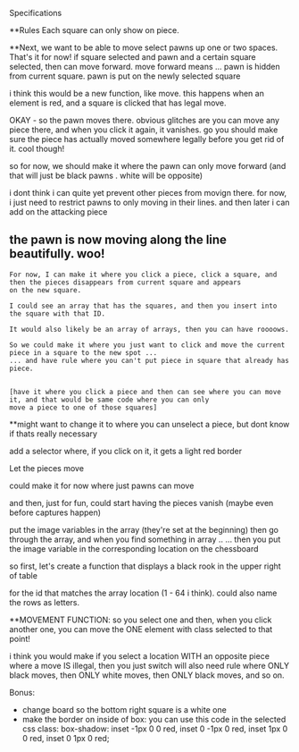 Specifications

**Rules
    Each square can only show on piece.
    
**Next, we want to be able to move select pawns up one or two spaces. That's it for now!
if square selected and pawn and a certain square selected, then can move forward.
  move forward means ... pawn is hidden from current square. pawn is put on the newly selected square
  
  i think this would be a new function, like move. this happens when an element is red, and a square is clicked that has legal move.
  
  OKAY - so the pawn moves there. obvious glitches are you can move any piece there, and when you click it again, it vanishes.
  go you should make sure the piece has actually moved somewhere legally before you get rid of it. cool though!
  
  so for now, we should make it where the pawn can only move forward (and that will just be black pawns . white will be opposite)
  
  i dont think i can quite yet prevent other pieces from movign there. for now, i just need to restrict pawns
  to only moving in their lines. and then later i can add on the attacking piece
  
  the pawn is now moving along the line beautifully. woo!
  ------
    
    For now, I can make it where you click a piece, click a square, and then the pieces disappears from current square and appears
    on the new square.
    
    I could see an array that has the squares, and then you insert into the square with that ID. 
    
    It would also likely be an array of arrays, then you can have roooows.
    
    So we could make it where you just want to click and move the current piece in a square to the new spot ...
    ... and have rule where you can't put piece in square that already has piece.
    
    
    [have it where you click a piece and then can see where you can move it, and that would be same code where you can only
    move a piece to one of those squares]
    
**might want to change it to where you can unselect a piece, but dont know if thats really necessary

add a selector where, if you click on it, it gets a light red border

Let the pieces move

could make it for now where just pawns can move

and then, just for fun, could start having the pieces vanish (maybe even before captures happen)

  

  
  put the image variables in the array (they're set at the beginning)
  then go through the array, and when you find something in array ..
    ... then you put the image variable in the corresponding location on the chessboard
  
  so first, let's create a function that displays a black rook in the upper right of table
  
  for the id that matches the array location (1 - 64 i think). could also name the rows as letters.
  
  
  **MOVEMENT FUNCTION:
  so you select one and then, when you click another one, you can move the ONE element with class selected to that point!
  
  i think you would make if you select a location WITH an opposite piece where a move IS illegal, then you just switch
  will also need rule where ONLY black moves, then ONLY white moves, then ONLY black moves, and so on.

Bonus:
- change board so the bottom right square is a white one
- make the border on inside of box:
you can use this code in the selected css class: box-shadow: inset -1px 0 0 red, inset 0 -1px 0 red, inset 1px 0 0 red, inset 0 1px 0 red;
